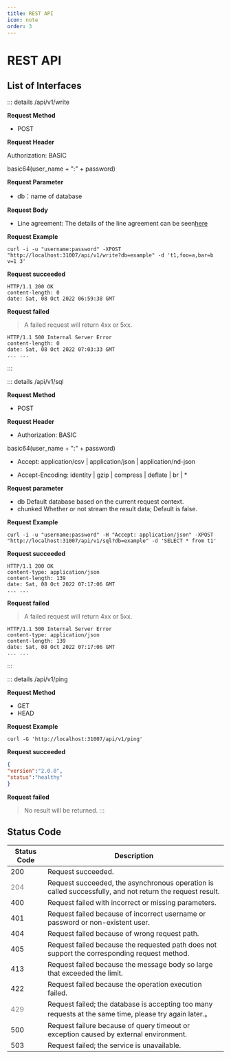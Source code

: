 ```yaml
---
title: REST API
icon: note
order: 3
---
```


# REST API

## **List of Interfaces**

::: details /api/v1/write

**Request Method**

- POST

**Request Header**

Authorization: BASIC

basic64(user_name + ":" + password)

**Request Parameter**

- db：name of database

**Request Body**

- Line agreement: The details of the line agreement can be seen[here](https://docs.influxdata.com/influxdb/v1.8/write_protocols/line_protocol_tutorial/)


**Request Example**

```shell
curl -i -u "username:password" -XPOST "http://localhost:31007/api/v1/write?db=example" -d 't1,foo=a,bar=b v=1 3'
```

**Request succeeded**

```shell
HTTP/1.1 200 OK
content-length: 0
date: Sat, 08 Oct 2022 06:59:38 GMT
```

**Request failed**

> A failed request will return 4xx or 5xx.
```
HTTP/1.1 500 Internal Server Error
content-length: 0
date: Sat, 08 Oct 2022 07:03:33 GMT
... ...
```
:::


::: details /api/v1/sql

**Request Method**

- POST

**Request Header**

- Authorization: BASIC

basic64(user_name + ":" + password)

- Accept: application/csv | application/json | application/nd-json

- Accept-Encoding: identity | gzip | compress | deflate | br | *

**Request parameter**

- db
  Default database based on the current request context.
- chunked
  Whether or not stream the result data; Default is false.

**Request Example**

```shell
curl -i -u "username:password" -H "Accept: application/json" -XPOST "http://localhost:31007/api/v1/sql?db=example" -d 'SELECT * from t1'
```

**Request succeeded**

```shell
HTTP/1.1 200 OK
content-type: application/json
content-length: 139
date: Sat, 08 Oct 2022 07:17:06 GMT
... ...
```

**Request failed**

> A failed request will return 4xx or 5xx.
> 
```shell
HTTP/1.1 500 Internal Server Error
content-type: application/json
content-length: 139
date: Sat, 08 Oct 2022 07:17:06 GMT
... ...
```
:::

::: details /api/v1/ping

**Request Method**

- GET
- HEAD

**Request Example**

```shell
curl -G 'http://localhost:31007/api/v1/ping'
```

**Request succeeded**

```json
{
"version":"2.0.0",
"status":"healthy"
}
```
**Request failed**

> No result will be returned.
:::

## Status Code

| Status Code                           | Description                                                                                              |
|---------------------------------------|----------------------------------------------------------------------------------------------------------|
| 200                                   | Request succeeded.                                                                                       |
| <span style="color: grey;">204</span> | Request succeeded, the asynchronous operation is called successfully, and not return the request result. |
| 400                                   | Request failed with incorrect or missing parameters.                                                     |
| 401                                   | Request failed because of incorrect username or password or non-existent user.                           |
| 404                                   | Request failed because of wrong request path.                                                            |
| 405                                   | Request failed because the requested path does not support the corresponding request method.             |
| 413                                   | Request failed because the message body so large that exceeded the limit.                                |
| 422                                   | Request failed because the operation execution failed.                                                   |
| <span style="color: grey;">429</span> | Request failed; the database is accepting too many requests at the same time, please try again later.。   |
| 500                                   | Request failure because of query timeout or exception caused by external environment.                    |
| 503                                   | Request failed; the service is unavailable.                                                              |